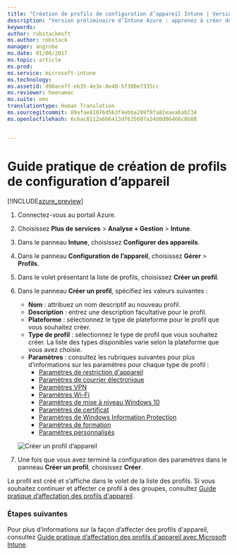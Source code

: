 ```yaml
---
title: "Création de profils de configuration d’appareil Intune | Version préliminaire d’Intune Azure | Microsoft Docs"
description: "Version préliminaire d’Intune Azure : apprenez à créer des profils de configuration d’appareil Intune."
keywords: 
author: robstackmsft
ms.author: robstack
manager: angrobe
ms.date: 01/08/2017
ms.topic: article
ms.prod: 
ms.service: microsoft-intune
ms.technology: 
ms.assetid: d98aceff-eb35-4e3e-8e40-5f300e7335cc
ms.reviewer: heenamac
ms.suite: ems
translationtype: Human Translation
ms.sourcegitcommit: 89afae81076d563f4ebba289f8fa82eaea6ab234
ms.openlocfilehash: 6c6ac8112a6b6413df635607a24d0d06466c0b88


---
```


# <a name="how-to-create-device-configuration-profiles"></a>Guide pratique de création de profils de configuration d’appareil 

[!INCLUDE[azure_preview](../includes/azure_preview.md)]


1. Connectez-vous au portail Azure.
2. Choisissez **Plus de services** > **Analyse + Gestion** > **Intune**.
3. Dans le panneau **Intune**, choisissez **Configurer des appareils**.
2. Dans le panneau **Configuration de l’appareil**, choisissez **Gérer** > **Profils**.
2. Dans le volet présentant la liste de profils, choisissez **Créer un profil**.
3. Dans le panneau **Créer un profil**, spécifiez les valeurs suivantes :
    - **Nom** : attribuez un nom descriptif au nouveau profil.
    - **Description** : entrez une description facultative pour le profil.
    - **Plateforme** : sélectionnez le type de plateforme pour le profil que vous souhaitez créer.
    - **Type de profil** : sélectionnez le type de profil que vous souhaitez créer. La liste des types disponibles varie selon la plateforme que vous avez choisie.
    - **Paramètres** : consultez les rubriques suivantes pour plus d’informations sur les paramètres pour chaque type de profil :
        -  [Paramètres de restriction d'appareil](/intune-azure/configure-devices/how-to-configure-device-restrictions)
        -  [Paramètres de courrier électronique](/intune-azure/configure-devices/how-to-configure-email-settings)
        -  [Paramètres VPN](/intune-azure/configure-devices/how-to-configure-vpn-settings)
        -  [Paramètres Wi-Fi](/intune-azure/configure-devices/how-to-configure-wi-fi-settings)
        -  [Paramètres de mise à niveau Windows 10](/intune-azure/configure-devices/how-to-configure-windows-10-edition-upgrade)
        -  [Paramètres de certificat](/intune-azure/configure-devices/how-to-configure-certificates)
        -  [Paramètres de Windows Information Protection](/intune-azure/configure-devices/how-to-configure-windows-information-protection)
        -  [Paramètres de formation](/intune-azure/configure-devices/education-settings-for-ios.md)
        -  [Paramètres personnalisés](/intune-azure/configure-devices/how-to-configure-custom-settings)

    ![Créer un profil d’appareil](./media/create-device-profile.png)
4. Une fois que vous avez terminé la configuration des paramètres dans le panneau **Créer un profil**, choisissez **Créer**.

Le profil est créé et s’affiche dans le volet de la liste des profils.
Si vous souhaitez continuer et affecter ce profil à des groupes, consultez [Guide pratique d’affectation des profils d'appareil](how-to-assign-device-profiles.md).


### <a name="next-steps"></a>Étapes suivantes
Pour plus d’informations sur la façon d’affecter des profils d'appareil, consultez [Guide pratique d’affectation des profils d'appareil avec Microsoft Intune](/intune-azure/configure-devices/how-to-assign-device-profiles).



<!--HONumber=Feb17_HO1-->


